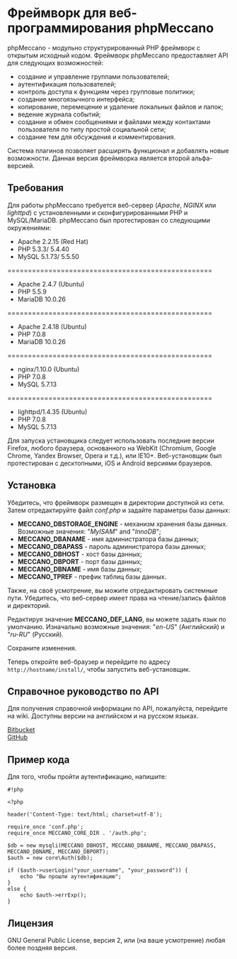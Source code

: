 # Фреймворк для веб-программирования phpMeccano #

phpMeccano - модульно структурированный PHP фреймворк с открытым исходный кодом. Фреймворк phpMeccano предоставляет API для следующих возможностей:

* создание и управление группами пользователей;
* аутентификация пользователей;
* контроль доступа к функциям через групповые политики;
* создание многоязычного интерфейса;
* копирование, перемецение и удаление локальных файлов и папок;
* ведение журнала событий;
* создание и обмен сообщениями и файлами между контактами пользователя по типу простой социальной сети;
* создание тем для обсуждения и комментирования.

Система плагинов позволяет расширять функционал и добавлять новые возможности. Данная версия фреймворка является второй альфа-версией.

## Требования ##

Для работы phpMeccano требуется веб-сервер (*Apache*, *NGINX* или *lighttpd*) с установленными и сконфигурированными PHP и MySQL/MariaDB.
phpMeccano был протестирован со следующими окружениями:

* Apache 2.2.15 (Red Hat)
* PHP 5.3.3/ 5.4.40
* MySQL 5.1.73/ 5.5.50

==================================================

* Apache 2.4.7 (Ubuntu)
* PHP 5.5.9
* MariaDB 10.0.26

==================================================

* Apache 2.4.18 (Ubuntu)
* PHP 7.0.8
* MariaDB 10.0.26

==================================================

* nginx/1.10.0 (Ubuntu)
* PHP 7.0.8
* MySQL 5.7.13

==================================================

* lighttpd/1.4.35 (Ubuntu)
* PHP 7.0.8
* MySQL 5.7.13

Для запуcка установщика следует использовать последние версии Firefox, любого браузера, основанного на WebKit (Chromium, Google Chrome, Yandex Browser, Opera и т.д.), или IE10+. Веб-установщик был протестирован с десктопными, iOS и Android версиями браузеров.

## Установка ##

Убедитесь, что фреймворк размещен в директории доступной из сети. Затем отредактируйте файл *conf.php* и задайте параметры базы данных:

* **MECCANO_DBSTORAGE_ENGINE** - механизм хранения базы данных. Возможные значения: "*MyISAM*" and "*InnoDB*";
* **MECCANO_DBANAME** - имя администратора базы данных;
* **MECCANO_DBAPASS** - пароль администратора базы данных;
* **MECCANO_DBHOST** - хост базы данных;
* **MECCANO_DBPORT** - порт базы данных;
* **MECCANO_DBNAME** - имя базы данных;
* **MECCANO_TPREF** - префик таблиц базы данных.

Также, на своё усмотрение, вы можите отредактировать системные пути. Убедитесь, что веб-сервер имеет права на чтение/запись файлов и директорий.

Редактируя значение **MECCANO_DEF_LANG**, вы можете задать язык по умолчанию. Изначально возможные значения: "*en-US*" (Английский) и "*ru-RU*" (Русский).

Сохраните изменения.

Теперь откройте веб-браузер и перейдите по адресу ```http://hostname/install/```, чтобы запустить веб-установщик.


## Справочное руководство по API ##
Для получения справочной информации по API, пожалуйста, перейдите на wiki. Доступны версии на английском и на русском языках.

[Bitbucket](https://bitbucket.org/azexmail/phpmeccano/wiki)  
[GitHub](https://github.com/azex/phpmeccano/wiki)

## Пример кода ##

Для того, чтобы пройти аутентификацию, напишите:


```
#!php

<?php

header('Content-Type: text/html; charset=utf-8');

require_once 'conf.php';
require_once MECCANO_CORE_DIR . '/auth.php';

$db = new mysqli(MECCANO_DBHOST, MECCANO_DBANAME, MECCANO_DBAPASS, MECCANO_DBNAME, MECCANO_DBPORT);
$auth = new core\Auth($db);

if ($auth->userLogin("your_username", "your_password")) {
    echo "Вы прошли аутентификацию";
}
else {
    echo $auth->errExp();
}
```


## Лицензия ##

GNU General Public License, версия 2, или (на ваше усмотрение) любая более поздняя версия.
